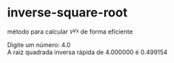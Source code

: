 # inverse-square-root
método para calcular <sup style="vertical-align: bottom;">1</sup>⁄<sub style="vertical-align: top;">√x</sub> de forma eficiente

Digite um número: 4.0 <br>
A raiz quadrada inversa rápida de 4.000000 é 0.499154
